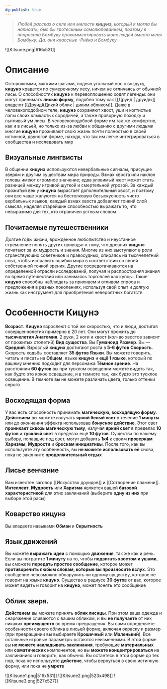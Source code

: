 ```yaml
---
dg-publish: true
---
```

> *Любой рассказ о силе или милости **кицунэ**, который я могла бы написать, был бы гротескным самолюбованием, поэтому я попросила Бомбуку прокомментировать моих людей вместо меня
> Бомбуку: Да, они классные
>-Риёко и Бомбуку*

![[Kitsune.png|616x531]]

# Описание

Осторожными, мягкими шагами, подняв угольный нос к воздуху, **кицунэ** крадется по сумеречному лесу, ничем не отличаясь от обычной лисы. О способностях **кицунэ** к перевоплощению ходят легенды: они могут принимать **лисью форму**, подобно тому как [[Друид | друиды]] владеют [[Друид#Дикий облик | диким обликом]]. Даже в человекоподобном теле, **кицунэ** сохраняют хвост, уши и когтистые лапы своих клыкастых сородичей, а также проворную походку и пытливый ум лисы. В человекоподобной форме им так же комфортно, как и в лисьей, но только из-за любви к общению с другими людьми многие **кицунэ** проживают свою жизнь почти полностью в своей истинной, двуногой форме, находя, что так им легче интегрироваться в сообщества и исследовать мир

## Визуальные лингвисты

В общении **кицунэ** используются невербальные сигналы, присущие зверям и другим существам мира природы. Взмах хвоста или наклон головы имеют огромное значение; едва уловимый жест может стать разницей между игривой шуткой и смертельной угрозой. За каждый прожитый век у **кицунэ** вырастает дополнительный хвост, и поэтому они все чаще жалуются на бестолковую безыскусность чисто вербальных языков; каждый взмах хвоста добавляет тонкий слой смысла, наделяя старейшин способностью выражать то, что невыразимо для тех, кто ограничен устным словом

## Почитаемые путешественники

Долгие годы жизни, врожденное любопытство и неустанное стремление понять других приводят к тому, что древних **кицунэ** почитают за их мудрость и знания. Многие из них выступают в роли странствующих советников и правосудных, опираясь на тысячелетний опыт, чтобы исправить ошибки мира в соответствии со своей собственной точкой зрения. Другие сосредотачиваются на определенной отрасли исследований, получая и распространяя знания во время путешествий или занимаясь торговлей как купцы. Такие **кицунэ** способны наблюдать за приливом и отливом спроса и предложения в разных поколениях, используя свой опыт и долгую жизнь как инструмент для приобретения невероятных богатств

# Особенности Кицунэ

**Возраст**. **Кицунэ** взрослеют с той же скоростью, что и люди, достигая совершеннолетия примерно в 20 лет. Они могут прожить до **тысячелетия**
**Анатомия**. 2 руки, 2 ноги и хвост (кол-во хвостов зависит от прожитых столетий)
**Вид существа**. Вы **Гуманоид** 
**Размер**. Вы — **Средний**. Взрослый **кицунэ** достигают роста в **5-6 футов**
**Скорость**. Скорость ходьбы составляет **35 футов**
**Языки**. Вы можете говорить, читать и писать на **Общем**, языке **кицунэ** и **ещё 1 языке**, который по вашему мнению подходит для персонажа
**Тёмное зрение**. На расстоянии **60 футов** вы при тусклом освещении можете видеть так, как будто это яркое освещение, и в темноте так, как будто это тусклое освещение. В темноте вы не можете различать цвета, только оттенки серого

## Восходящая форма

У вас есть способность принимать **магическую, восходящую форму**. **Действием** вы можете излучать **яркий белый свет** в течение **1 минуты** или до окончания эффекта использовав **бонусное действие**. Этот свет **проникает сквозь магическую тьму**, излучая **яркий свет** в пределах **10 футов** и **тусклый свет** в пределах ещё **10 футов**. Существа по вашему выбору, попавшие под свет, могут добавить **1к4** к своим **проверкам Харизмы**, **Мудрости** и **броскам инициативы**. После того, как вы используете эту особенность, вы **не можете использовать её** снова, пока не закончите **продолжительный отдых**

## Лисье венчание

Вам известен заговор [[Искусство друидов]] и [[Сотворение пламени]]. **Интеллект**, **Мудрость** или **Харизма** является вашей **базовой характеристикой** для этих заклинаний (выберите **одну из них** при выборе этой расы)

## Коварство кицунэ

Вы владеете навыками **Обман** и **Скрытность**

## Язык движений

Вы можете **выражать идеи** с помощью **движения**, так же как и речь. Если вы потратите **1 минуту** на то, чтобы **подвигать хвостом и ушами**, вы сможете **передать простое сообщение**, которое может **противоречить любым словам, которые вы произносите вслух**. Это сообщение невозможно обнаружить ни одному существу, которое не говорит на языке **кицунэ**. Существо в радиусе **30 футов** от вас, которое может видеть и говорит на **кицунэ**, может понять это сообщение

## Облик зверя.

**Действием** вы можете принять **облик лисицы**. При этом ваша одежда и снаряжение сливаются с вашим обликом, и вы **не получаете** от них никаких **преимуществ** во время превращения. Вы сами определяете особенности своего облика в лисьей форме, включая окраску и размер (при превращении вы выбираете **Крошечный** или **Маленький**). Все остальные игровые параметры остаются неизменными. В этой форме вы **не можете накладывать заклинания**, требующие **материальных** или **соматических** компонентов, но вы **можете концентрироваться** на заклинаниях и говорить, как обычно. Вы остаетесь в этой форме до тех пор, пока не используете **действие**, чтобы вернуться в свою истинную форму, или пока не **умрете**

![[Kitsune1.png|516x531]]
![[Kitsune2.png|523x498]]
![[Kitsune3.png|527x527]]

